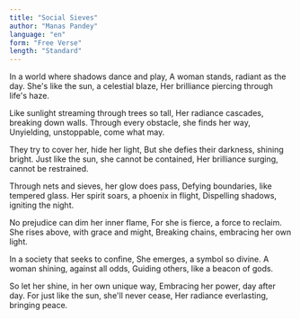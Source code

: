 ```yaml
---
title: "Social Sieves"
author: "Manas Pandey"
language: "en"
form: "Free Verse"
length: "Standard"
---
```

In a world where shadows dance and play,
A woman stands, radiant as the day.
She's like the sun, a celestial blaze,
Her brilliance piercing through life's haze.

Like sunlight streaming through trees so tall,
Her radiance cascades, breaking down walls.
Through every obstacle, she finds her way,
Unyielding, unstoppable, come what may.

They try to cover her, hide her light,
But she defies their darkness, shining bright.
Just like the sun, she cannot be contained,
Her brilliance surging, cannot be restrained.

Through nets and sieves, her glow does pass,
Defying boundaries, like tempered glass.
Her spirit soars, a phoenix in flight,
Dispelling shadows, igniting the night.

No prejudice can dim her inner flame,
For she is fierce, a force to reclaim.
She rises above, with grace and might,
Breaking chains, embracing her own light.

In a society that seeks to confine,
She emerges, a symbol so divine.
A woman shining, against all odds,
Guiding others, like a beacon of gods.

So let her shine, in her own unique way,
Embracing her power, day after day.
For just like the sun, she'll never cease,
Her radiance everlasting, bringing peace.